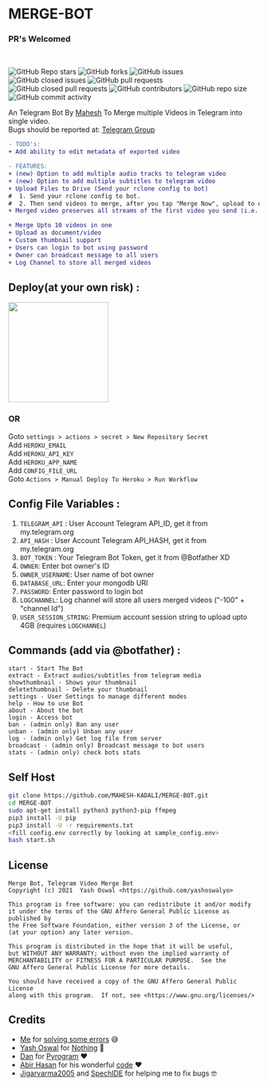 # MERGE-BOT
### PR's Welcomed
<br>

![GitHub Repo stars](https://img.shields.io/github/stars/MAHESH-KADALI/MERGE-BOT?color=blue&style=flat)
![GitHub forks](https://img.shields.io/github/forks/MAHESH-KADALI/MERGE-BOT?color=green&style=flat)
![GitHub issues](https://img.shields.io/github/issues/MAHESH-KADALI/MERGE-BOT)
![GitHub closed issues](https://img.shields.io/github/issues-closed/MAHESH-KADALI/MERGE-BOT)
![GitHub pull requests](https://img.shields.io/github/issues-pr/MAHESH-KADALI/MERGE-BOT)
![GitHub closed pull requests](https://img.shields.io/github/issues-pr-closed/MAHESH-KADALI/MERGE-BOT)
![GitHub contributors](https://img.shields.io/github/contributors/MAHESH-KADALI/MERGE-BOT?style=flat)
![GitHub repo size](https://img.shields.io/github/repo-size/MAHESH-KADALI/MERGE-BOT?color=red)
![GitHub commit activity](https://img.shields.io/github/commit-activity/m/MAHESH-KADALI/MERGE-BOT)

An Telegram Bot By [Mahesh](https://t.me/maheshsirol) To Merge multiple Videos in Telegram into single video. <br>
Bugs should be reported at: [Telegram Group](https://t.me/hexafreinds)

```diff
- TODO's:
+ Add ability to edit metadata of exported video

- FEATURES:
+ (new) Option to add multiple audio tracks to telegram video
+ (new) Option to add multiple subtitles to telegram video
+ Upload Files to Drive (Send your rclone config to bot)
#  1. Send your rclone config to bot.
#  2. Then send videos to merge, after you tap "Merge Now", upload to drive option will available.
+ Merged video preserves all streams of the first video you send (i.e. all audiotracks/subtitles)

+ Merge Upto 10 videos in one 
+ Upload as document/video 
+ Custom thumbnail support
+ Users can login to bot using password
+ Owner can broadcast message to all users
+ Log Channel to store all merged videos

```

## Deploy(at your own risk) :
<p><a href="https://heroku.com/deploy?template=https://github.com/MAHESH-KADALI/MERGE-BOT"><img src="https://img.shields.io/badge/Deploy%20To%20Heroku-blueviolet?style=for-the-badge&logo=heroku" width="200""/></a></p>

### OR
Goto `settings > actions > secret > New Repository Secret` <br>
Add `HEROKU_EMAIL` <br>
Add `HEROKU_API_KEY` <br>
Add `HEROKU_APP_NAME` <br>
Add `CONFIG_FILE_URL` <br>
Goto `Actions > Manual Deploy To Heroku > Run Workflow`


## Config File Variables :
1. `TELEGRAM_API` : User Account Telegram API_ID, get it from my.telegram.org
2. `API_HASH` : User Account Telegram API_HASH, get it from my.telegram.org
3. `BOT_TOKEN` : Your Telegram Bot Token, get it from @Botfather XD
4. `OWNER`: Enter bot owner's ID
5. `OWNER_USERNAME`: User name of bot owner
6. `DATABASE_URL`: Enter your mongodb URI
7. `PASSWORD`: Enter password to login bot
8. `LOGCHANNEL`: Log channel will store all users merged videos ("-100" + "channel Id")
9. `USER_SESSION_STRING`: Premium account session string to upload upto 4GB (requires `LOGCHANNEL`)


## Commands (add via @botfather) :
```
start - Start The Bot
extract - Extract audios/subtitles from telegram media
showthumbnail - Shows your thumbnail
deletethumbnail - Delete your thumbnail
settings - User Settings to manage different modes
help - How to use Bot
about - About the bot
login - Access bot
ban - (admin only) Ban any user
unban - (admin only) Unban any user
log - (admin only) Get log file from server
broadcast - (admin only) Broadcast message to bot users
stats - (admin only) check bots stats
```

## Self Host
```sh
git clone https://github.com/MAHESH-KADALI/MERGE-BOT.git
cd MERGE-BOT
sudo apt-get install python3 python3-pip ffmpeg
pip3 install -U pip
pip3 install -U -r requirements.txt
<fill config.env correctly by looking at sample_config.env>
bash start.sh
```

## License
```
Merge Bot, Telegram Video Merge Bot
Copyright (c) 2021  Yash Oswal <https://github.com/yashoswalyo>

This program is free software: you can redistribute it and/or modify
it under the terms of the GNU Affero General Public License as published by
the Free Software Foundation, either version 3 of the License, or
(at your option) any later version.

This program is distributed in the hope that it will be useful,
but WITHOUT ANY WARRANTY; without even the implied warranty of
MERCHANTABILITY or FITNESS FOR A PARTICULAR PURPOSE.  See the
GNU Affero General Public License for more details.

You should have received a copy of the GNU Affero General Public License
along with this program.  If not, see <https://www.gnu.org/licenses/>
```

## Credits

- [Me](https://github.com/mahesh-kadali) for [solving some errors](https://github.com/MAHESH-KADALI/MERGE-BOT) 😅
- [Yash Oswal](https://github.com/yashoswalyo) for [Nothing](https://github.com/yashoswalyo/MERGE-BOT) 😬
- [Dan](https://github.com/delivrance) for [Pyrogram](https://github.com/pyrogram/pyrogram) ❤️
- [Abir Hasan](https://github.com/AbirHasan2005) for his wonderful [code](https://github.com/AbirHasan2005/VideoMerge-Bot) ❤️
- [Jigarvarma2005](https://github.com/Jigarvarma2005) and [SpechIDE](https://t.me/spechide) for helping me to fix bugs 🤓
